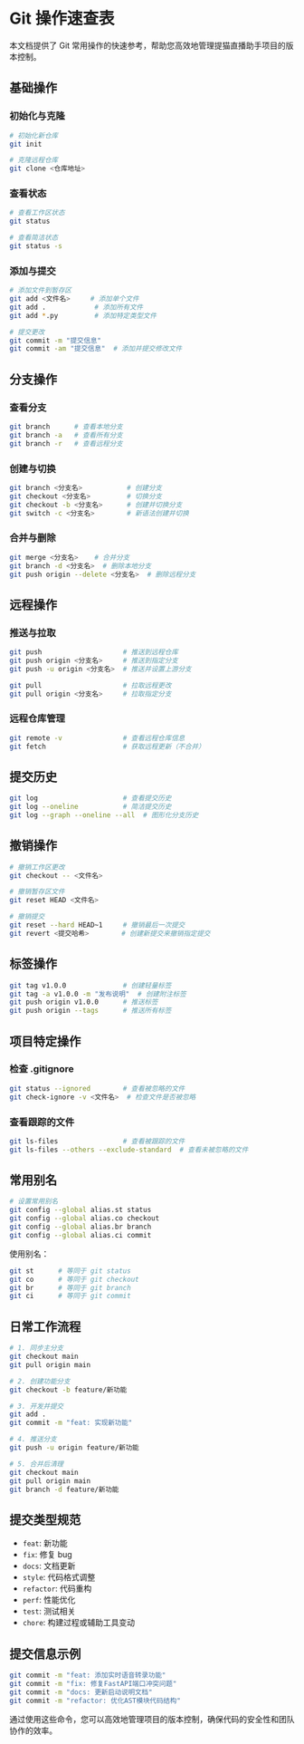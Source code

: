 # Git 操作速查表

本文档提供了 Git 常用操作的快速参考，帮助您高效地管理提猫直播助手项目的版本控制。

## 基础操作

### 初始化与克隆
```bash
# 初始化新仓库
git init

# 克隆远程仓库
git clone <仓库地址>
```

### 查看状态
```bash
# 查看工作区状态
git status

# 查看简洁状态
git status -s
```

### 添加与提交
```bash
# 添加文件到暂存区
git add <文件名>     # 添加单个文件
git add .            # 添加所有文件
git add *.py         # 添加特定类型文件

# 提交更改
git commit -m "提交信息"
git commit -am "提交信息"  # 添加并提交修改文件
```

## 分支操作

### 查看分支
```bash
git branch      # 查看本地分支
git branch -a   # 查看所有分支
git branch -r   # 查看远程分支
```

### 创建与切换
```bash
git branch <分支名>           # 创建分支
git checkout <分支名>         # 切换分支
git checkout -b <分支名>      # 创建并切换分支
git switch -c <分支名>        # 新语法创建并切换
```

### 合并与删除
```bash
git merge <分支名>    # 合并分支
git branch -d <分支名>  # 删除本地分支
git push origin --delete <分支名>  # 删除远程分支
```

## 远程操作

### 推送与拉取
```bash
git push                    # 推送到远程仓库
git push origin <分支名>     # 推送到指定分支
git push -u origin <分支名>  # 推送并设置上游分支

git pull                    # 拉取远程更改
git pull origin <分支名>     # 拉取指定分支
```

### 远程仓库管理
```bash
git remote -v               # 查看远程仓库信息
git fetch                   # 获取远程更新（不合并）
```

## 提交历史

```bash
git log                     # 查看提交历史
git log --oneline           # 简洁提交历史
git log --graph --oneline --all  # 图形化分支历史
```

## 撤销操作

```bash
# 撤销工作区更改
git checkout -- <文件名>

# 撤销暂存区文件
git reset HEAD <文件名>

# 撤销提交
git reset --hard HEAD~1     # 撤销最后一次提交
git revert <提交哈希>        # 创建新提交来撤销指定提交
```

## 标签操作

```bash
git tag v1.0.0              # 创建轻量标签
git tag -a v1.0.0 -m "发布说明"  # 创建附注标签
git push origin v1.0.0      # 推送标签
git push origin --tags      # 推送所有标签
```

## 项目特定操作

### 检查 .gitignore
```bash
git status --ignored        # 查看被忽略的文件
git check-ignore -v <文件名>  # 检查文件是否被忽略
```

### 查看跟踪的文件
```bash
git ls-files                # 查看被跟踪的文件
git ls-files --others --exclude-standard  # 查看未被忽略的文件
```

## 常用别名

```bash
# 设置常用别名
git config --global alias.st status
git config --global alias.co checkout
git config --global alias.br branch
git config --global alias.ci commit
```

使用别名：
```bash
git st      # 等同于 git status
git co      # 等同于 git checkout
git br      # 等同于 git branch
git ci      # 等同于 git commit
```

## 日常工作流程

```bash
# 1. 同步主分支
git checkout main
git pull origin main

# 2. 创建功能分支
git checkout -b feature/新功能

# 3. 开发并提交
git add .
git commit -m "feat: 实现新功能"

# 4. 推送分支
git push -u origin feature/新功能

# 5. 合并后清理
git checkout main
git pull origin main
git branch -d feature/新功能
```

## 提交类型规范

- `feat`: 新功能
- `fix`: 修复 bug
- `docs`: 文档更新
- `style`: 代码格式调整
- `refactor`: 代码重构
- `perf`: 性能优化
- `test`: 测试相关
- `chore`: 构建过程或辅助工具变动

## 提交信息示例

```bash
git commit -m "feat: 添加实时语音转录功能"
git commit -m "fix: 修复FastAPI端口冲突问题"
git commit -m "docs: 更新启动说明文档"
git commit -m "refactor: 优化AST模块代码结构"
```

通过使用这些命令，您可以高效地管理项目的版本控制，确保代码的安全性和团队协作的效率。